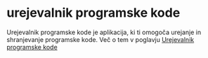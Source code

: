 # urejevalnik programske kode

Urejevalnik programske kode je aplikacija, ki ti omogoča urejanje in shranjevanje programske kode. Več o tem v poglavju [Urejevalnik programske kode](./code_editor/README.md)